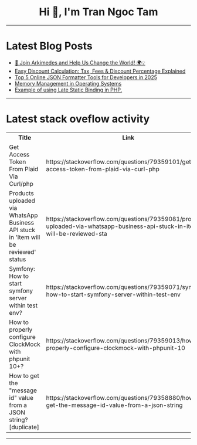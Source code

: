 <h1 align="center">Hi 👋, I'm Tran Ngoc Tam</h1>

---

# Latest Blog Posts 
<!-- BLOG-POST-LIST:START -->
- [🚀 Join Arkimedes and Help Us Change the World! 🌍💡](https://dev.to/lucas_mndez_c5e73e769df6/join-arkimedes-and-help-us-change-the-world-51i)
- [Easy Discount Calculation: Tax, Fees &amp; Discount Percentage Explained](https://dev.to/learninggs/discount-calculator-117l)
- [Top 5 Online JSON Formatter Tools for Developers in 2025](https://dev.to/onlinejsonformatter0/top-5-online-json-formatter-tools-for-developers-in-2025-58lj)
- [Memory Management in Operating Systems](https://dev.to/arjun98k/memory-management-in-operating-systems-278m)
- [Example of using Late Static Binding in PHP.](https://dev.to/developeralamin/example-of-using-late-static-binding-in-php-18kh)
<!-- BLOG-POST-LIST:END -->

---

# Latest stack oveflow activity
<table>
  <tr><th>Title</th><th>Link</th></tr>
  <!-- STACKOVERFLOW:START --><tr><td>Get Access Token From Plaid Via Curl/php</td><td>https://stackoverflow.com/questions/79359101/get-access-token-from-plaid-via-curl-php</td></tr><tr><td>Products uploaded via WhatsApp Business API stuck in &#39;Item will be reviewed&#39; status</td><td>https://stackoverflow.com/questions/79359081/products-uploaded-via-whatsapp-business-api-stuck-in-item-will-be-reviewed-sta</td></tr><tr><td>Symfony: How to start symfony server within test env?</td><td>https://stackoverflow.com/questions/79359071/symfony-how-to-start-symfony-server-within-test-env</td></tr><tr><td>How to properly configure ClockMock with phpunit 10+?</td><td>https://stackoverflow.com/questions/79359013/how-to-properly-configure-clockmock-with-phpunit-10</td></tr><tr><td>How to get the &quot;message id&quot; value from a JSON string? [duplicate]</td><td>https://stackoverflow.com/questions/79358880/how-to-get-the-message-id-value-from-a-json-string</td></tr><!-- STACKOVERFLOW:END -->
</table>

---


